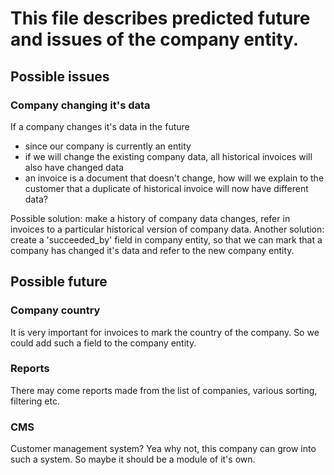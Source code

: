 This file describes predicted future and issues of the company entity.
==

## Possible issues
### Company changing it's data
If a company changes it's data in the future 
- since our company is currently an entity 
- if we will change the existing company data, all historical invoices will also have changed data
- an invoice is a document that doesn't change, how will we explain to the customer that a duplicate of historical invoice will now have different data?

Possible solution: make a history of company data changes, refer in invoices to a particular historical version of company data.
Another solution: create a 'succeeded_by' field in company entity, so that we can mark that a company has changed it's data and refer to the new company entity. 


## Possible future
### Company country
It is very important for invoices to mark the country of the company.
So we could add such a field to the company entity.

### Reports
There may come reports made from the list of companies, various sorting, filtering etc.

### CMS
Customer management system? Yea why not, this company can grow into such a system.
So maybe it should be a module of it's own.
